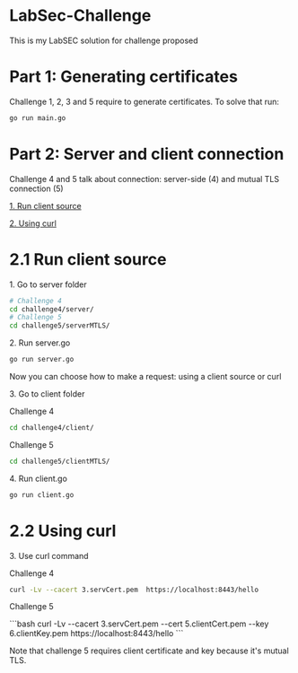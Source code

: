# LabSec-Challenge


<p> This is my LabSEC solution for challenge proposed</p>


# Part 1: Generating certificates
<p> Challenge 1, 2, 3 and 5 require to generate certificates. To solve that run: </p>


```bash
go run main.go 
```

# Part 2: Server and client connection

<p>
<p> Challenge 4 and 5 talk about connection: server-side (4) and mutual TLS connection (5) </p>
<p><a href ="#4.1 Run client source"> 1. Run client source</a></p>
<p><a href ="#4.2 Using curl"> 2. Using curl </a></p>
</p>

# 2.1 Run client source

<p>1. Go to server folder</p>

```bash
# Challenge 4
cd challenge4/server/
# Challenge 5
cd challenge5/serverMTLS/
```

<p>2. Run server.go</p>

```bash
go run server.go
```

<p>Now you can choose how to make a request: using a client source or curl</p>

<p>3. Go to client folder</p>
<p>Challenge 4</p>

```bash
cd challenge4/client/
```
<p>Challenge 5</p>

```bash
cd challenge5/clientMTLS/
```

<p>4. Run client.go</p>

```bash
go run client.go
```

# 2.2 Using curl

<p>3. Use curl command</p>

<p>Challenge 4</p>

```bash
curl -Lv --cacert 3.servCert.pem  https://localhost:8443/hello
```

<p>Challenge 5</p>
```bash 
curl -Lv --cacert 3.servCert.pem --cert 5.clientCert.pem --key 6.clientKey.pem  https://localhost:8443/hello
```

<p>Note that challenge 5 requires client certificate and key because it's mutual TLS.</p>
